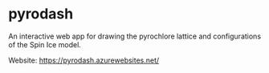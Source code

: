 # pyrodash

An interactive web app for drawing the pyrochlore lattice and configurations of the Spin Ice model.

Website: <https://pyrodash.azurewebsites.net/>
